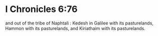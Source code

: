 # I Chronicles 6:76

and out of the tribe of Naphtali : Kedesh in Galilee with its pasturelands, Hammon with its pasturelands, and Kiriathaim with its pasturelands.
